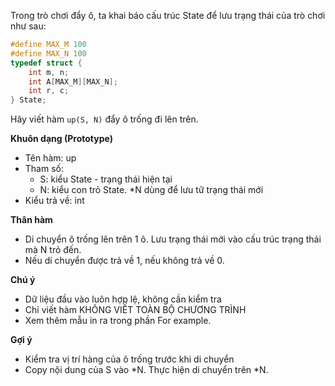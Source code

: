 Trong trò chơi đẩy ô, ta khai báo cấu trúc State để lưu trạng thái của trò chơi như sau:
```cpp
#define MAX_M 100
#define MAX_N 100
typedef struct {
	int m, n;
	int A[MAX_M][MAX_N];
	int r, c;
} State;
```
Hãy viết hàm `up(S, N)` đẩy ô trống đi lên trên.

**Khuôn dạng (Prototype)**
- Tên hàm: up
- Tham số:
    - S: kiểu State - trạng thái hiện tại
    - N: kiểu con trỏ State. *N dùng để lưu tữ trạng thái mới
- Kiểu trả về: int

**Thân hàm**
- Di chuyển ô trống lên trên 1 ô. Lưu trạng thái mới vào cấu trúc trạng thái mà N trỏ đến.
- Nếu di chuyển được trả về 1, nếu không trả về 0.

**Chú ý**
- Dữ liệu đầu vào luôn hợp lệ, không cần kiểm tra
- Chỉ viết hàm KHÔNG VIẾT TOÀN BỘ CHƯƠNG TRÌNH
- Xem thêm mẫu in ra trong phần For example.

**Gợi ý**
- Kiểm tra vị trí hàng của ô trống trước khi di chuyển
- Copy nội dung của S vào *N. Thực hiện di chuyển trên *N.
